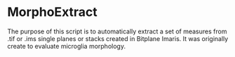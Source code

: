 # MorphoExtract
The purpose of this script is to automatically extract a set of measures from .tif or .ims single planes or stacks created in Bitplane Imaris. It was originally create to evaluate microglia morphology.
